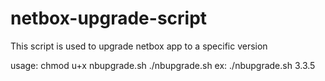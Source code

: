 # netbox-upgrade-script

This script is used to upgrade netbox app to a specific version

usage: 	chmod u+x nbupgrade.sh
	./nbupgrade.sh <Netbox Version>
ex:	./nbupgrade.sh 3.3.5
